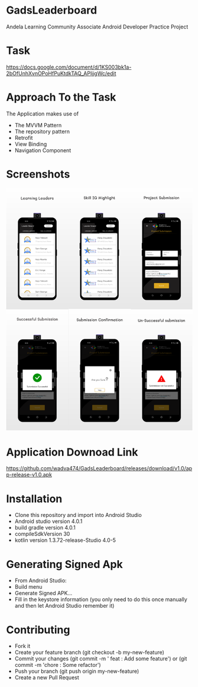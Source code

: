 # GadsLeaderboard
Andela Learning Community Associate Android Developer Practice Project

# Task 
https://docs.google.com/document/d/1KS003bk1a-2bOfUnhXvnOPoHfPuKtdkTAQ_APljjgWc/edit

# Approach To the Task
The Application makes use of 
- The MVVM Pattern
- The repository pattern 
- Retrofit 
- View Binding
- Navigation Component 



# Screenshots 
![Pattern](screenshots/gads-leaderboard.png)

# Application Downoad Link 
https://github.com/wadva474/GadsLeaderboard/releases/download/v1.0/app-release-v1.0.apk

# Installation
- Clone this repository and import into Android Studio
- Android studio version 4.0.1
- build gradle version 4.0.1
- compileSdkVersion 30
- kotlin version 1.3.72-release-Studio 4.0-5

# Generating Signed Apk 
- From Android Studio:
- Build menu
- Generate Signed APK...
- Fill in the keystore information (you only need to do this once manually and then let Android Studio remember it)

# Contributing 
- Fork it
- Create your feature branch (git checkout -b my-new-feature)
- Commit your changes (git commit -m ' feat : Add some feature') or (git commit -m 'chore : Some refactor')
- Push your branch (git push origin my-new-feature)
- Create a new Pull Request

